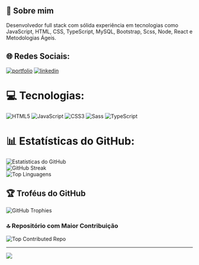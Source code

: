## 🚀 Sobre mim
Desenvolvedor full stack com sólida experiência em tecnologias como JavaScript, HTML, CSS, TypeScript, MySQL, Bootstrap, Scss, Node, React e Metodologias Ágeis.

## 🌐 Redes Sociais:
[![portfolio](https://img.shields.io/badge/my_portfolio-000?style=for-the-badge&logo=ko-fi&logoColor=white)](https://ifernandesdev.netlify.app/)
[![linkedin](https://img.shields.io/badge/linkedin-0A66C2?style=for-the-badge&logo=linkedin&logoColor=white)](https://www.linkedin.com/in/ifernandesq)

# 💻 Tecnologias:
![HTML5](https://img.shields.io/badge/HTML5-%23E34F26.svg?style=for-the-badge&logo=html5&logoColor=white) ![JavaScript](https://img.shields.io/badge/JavaScript-%23323330.svg?style=for-the-badge&logo=javascript&logoColor=%23F7DF1E) ![CSS3](https://img.shields.io/badge/CSS3-%231572B6.svg?style=for-the-badge&logo=css3&logoColor=white) ![Sass](https://img.shields.io/badge/Sass-%23CC6699.svg?style=for-the-badge&logo=sass&logoColor=white) ![TypeScript](https://img.shields.io/badge/TypeScript-%23778BC6.svg?style=for-the-badge&logo=typescript&logoColor=white)

# 📊 Estatísticas do GitHub:
![Estatísticas do GitHub](https://github-readme-stats.vercel.app/api?username=IgorFernandesQuaresma&theme=gotham&hide_border=false&include_all_commits=false&count_private=true)<br/>
![GitHub Streak](https://github-readme-streak-stats.herokuapp.com/?user=IgorFernandesQuaresma&theme=gotham&hide_border=false)<br/>
![Top Linguagens](https://github-readme-stats.vercel.app/api/top-langs/?username=IgorFernandesQuaresma&theme=gotham&hide_border=false&include_all_commits=false&count_private=true&layout=compact)

## 🏆 Troféus do GitHub
![GitHub Trophies](https://github-profile-trophy.vercel.app/?username=IgorFernandesQuaresma&theme=radical&no-frame=false&no-bg=true&margin-w=4)

### 🔝 Repositório com Maior Contribuição
![Top Contributed Repo](https://github-contributor-stats.vercel.app/api?username=IgorFernandesQuaresma&limit=5&theme=dark&combine_all_yearly_contributions=true)

---
[![](https://visitcount.itsvg.in/api?id=IgorFernandesQuaresma&icon=0&color=0)](https://visitcount.itsvg.in)

